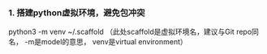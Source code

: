 ### 1. 搭建python虚拟环境，避免包冲突
python3 -m venv ~/.scaffold    （此处scaffold是虚拟环境名，建议与Git repo同名， -m是model的意思， venv是virtual environment）
